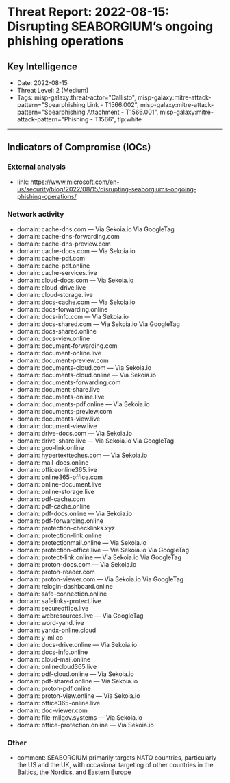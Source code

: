 # Threat Report: 2022-08-15: Disrupting SEABORGIUM’s ongoing phishing operations


## Key Intelligence
* Date: 2022-08-15
* Threat Level: 2 (Medium)
* Tags: misp-galaxy:threat-actor="Callisto", misp-galaxy:mitre-attack-pattern="Spearphishing Link - T1566.002", misp-galaxy:mitre-attack-pattern="Spearphishing Attachment - T1566.001", misp-galaxy:mitre-attack-pattern="Phishing - T1566", tlp:white

---

## Indicators of Compromise (IOCs)
### External analysis
* link: https://www.microsoft.com/en-us/security/blog/2022/08/15/disrupting-seaborgiums-ongoing-phishing-operations/

### Network activity
* domain: cache-dns.com — Via Sekoia.io Via GoogleTag
* domain: cache-dns-forwarding.com
* domain: cache-dns-preview.com
* domain: cache-docs.com — Via Sekoia.io
* domain: cache-pdf.com
* domain: cache-pdf.online
* domain: cache-services.live
* domain: cloud-docs.com — Via Sekoia.io
* domain: cloud-drive.live
* domain: cloud-storage.live
* domain: docs-cache.com — Via Sekoia.io
* domain: docs-forwarding.online
* domain: docs-info.com — Via Sekoia.io
* domain: docs-shared.com — Via Sekoia.io Via GoogleTag
* domain: docs-shared.online
* domain: docs-view.online
* domain: document-forwarding.com
* domain: document-online.live
* domain: document-preview.com
* domain: documents-cloud.com — Via Sekoia.io
* domain: documents-cloud.online — Via Sekoia.io
* domain: documents-forwarding.com
* domain: document-share.live
* domain: documents-online.live
* domain: documents-pdf.online — Via Sekoia.io
* domain: documents-preview.com
* domain: documents-view.live
* domain: document-view.live
* domain: drive-docs.com — Via Sekoia.io
* domain: drive-share.live — Via Sekoia.io Via GoogleTag
* domain: goo-link.online
* domain: hypertextteches.com — Via Sekoia.io
* domain: mail-docs.online
* domain: officeonline365.live
* domain: online365-office.com
* domain: online-document.live
* domain: online-storage.live
* domain: pdf-cache.com
* domain: pdf-cache.online
* domain: pdf-docs.online — Via Sekoia.io
* domain: pdf-forwarding.online
* domain: protection-checklinks.xyz
* domain: protection-link.online
* domain: protectionmail.online — Via Sekoia.io
* domain: protection-office.live — Via Sekoia.io Via GoogleTag
* domain: protect-link.online — Via Sekoia.io Via GoogleTag
* domain: proton-docs.com — Via Sekoia.io
* domain: proton-reader.com
* domain: proton-viewer.com — Via Sekoia.io Via GoogleTag
* domain: relogin-dashboard.online
* domain: safe-connection.online
* domain: safelinks-protect.live
* domain: secureoffice.live
* domain: webresources.live — Via GoogleTag
* domain: word-yand.live
* domain: yandx-online.cloud
* domain: y-ml.co
* domain: docs-drive.online — Via Sekoia.io
* domain: docs-info.online
* domain: cloud-mail.online
* domain: onlinecloud365.live
* domain: pdf-cloud.online — Via Sekoia.io
* domain: pdf-shared.online — Via Sekoia.io
* domain: proton-pdf.online
* domain: proton-view.online — Via Sekoia.io
* domain: office365-online.live
* domain: doc-viewer.com
* domain: file-milgov.systems — Via Sekoia.io
* domain: office-protection.online — Via Sekoia.io

### Other
* comment: SEABORGIUM primarily targets NATO countries, particularly the US and the UK, with occasional targeting of other countries in the Baltics, the Nordics, and Eastern Europe
